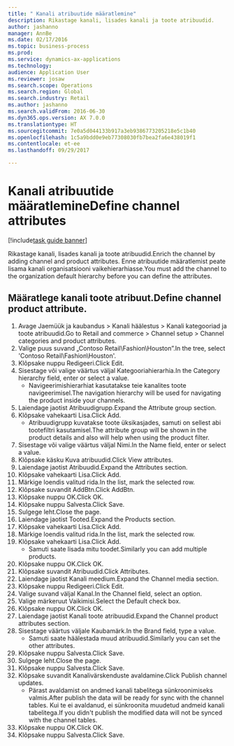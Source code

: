 ```yaml
--- 
title: " Kanali atribuutide määratlemine"
description: Rikastage kanali, lisades kanali ja toote atribuudid.
author: jashanno
manager: AnnBe
ms.date: 02/17/2016
ms.topic: business-process
ms.prod: 
ms.service: dynamics-ax-applications
ms.technology: 
audience: Application User
ms.reviewer: josaw
ms.search.scope: Operations
ms.search.region: Global
ms.search.industry: Retail
ms.author: jashanno
ms.search.validFrom: 2016-06-30
ms.dyn365.ops.version: AX 7.0.0
ms.translationtype: HT
ms.sourcegitcommit: 7e0a5d044133b917a3eb9386773205218e5c1b40
ms.openlocfilehash: 1c5a9bdd0e9eb77308030fb7bea2fa6e438019f1
ms.contentlocale: et-ee
ms.lasthandoff: 09/29/2017

---
```

# <a name="define-channel-attributes"></a><span data-ttu-id="cc355-103"> Kanali atribuutide määratlemine</span><span class="sxs-lookup"><span data-stu-id="cc355-103">Define channel attributes</span></span>

[!include[task guide banner](../includes/task-guide-banner.md)]

<span data-ttu-id="cc355-104">Rikastage kanali, lisades kanali ja toote atribuudid.</span><span class="sxs-lookup"><span data-stu-id="cc355-104">Enrich the channel by adding channel and product attributes.</span></span> <span data-ttu-id="cc355-105">Enne atribuutide määratlemist peate lisama kanali organisatsiooni vaikehierarhiasse.</span><span class="sxs-lookup"><span data-stu-id="cc355-105">You must add the channel to the organization default hierarchy before you can define the attributes.</span></span>


## <a name="define-channel-product-attribute"></a><span data-ttu-id="cc355-106">Määratlege kanali toote atribuut.</span><span class="sxs-lookup"><span data-stu-id="cc355-106">Define channel product attribute.</span></span>
1. <span data-ttu-id="cc355-107">Avage Jaemüük ja kaubandus > Kanali häälestus > Kanali kategooriad ja toote atribuudid.</span><span class="sxs-lookup"><span data-stu-id="cc355-107">Go to Retail and commerce > Channel setup > Channel categories and product attributes.</span></span>
2. <span data-ttu-id="cc355-108">Valige puus suvand „Contoso Retail\Fashion\Houston”.</span><span class="sxs-lookup"><span data-stu-id="cc355-108">In the tree, select 'Contoso Retail\Fashion\Houston'.</span></span>
3. <span data-ttu-id="cc355-109">Klõpsake nuppu Redigeeri.</span><span class="sxs-lookup"><span data-stu-id="cc355-109">Click Edit.</span></span>
4. <span data-ttu-id="cc355-110">Sisestage või valige väärtus väljal Kategooriahierarhia.</span><span class="sxs-lookup"><span data-stu-id="cc355-110">In the Category hierarchy field, enter or select a value.</span></span>
    * <span data-ttu-id="cc355-111">Navigeerimishierarhiat kasutatakse teie kanalites toote navigeerimisel.</span><span class="sxs-lookup"><span data-stu-id="cc355-111">The navigation hierarchy will be used for navigating the product inside your channels.</span></span>  
5. <span data-ttu-id="cc355-112">Laiendage jaotist Atribuudigrupp.</span><span class="sxs-lookup"><span data-stu-id="cc355-112">Expand the Attribute group section.</span></span>
6. <span data-ttu-id="cc355-113">Klõpsake vahekaarti Lisa.</span><span class="sxs-lookup"><span data-stu-id="cc355-113">Click Add.</span></span>
    * <span data-ttu-id="cc355-114">Atribuudigrupp kuvatakse toote üksikasjades, samuti on sellest abi tootefiltri kasutamisel.</span><span class="sxs-lookup"><span data-stu-id="cc355-114">The attribute group will be shown in the product details and also will help when using the product filter.</span></span>  
7. <span data-ttu-id="cc355-115">Sisestage või valige väärtus väljal Nimi.</span><span class="sxs-lookup"><span data-stu-id="cc355-115">In the Name field, enter or select a value.</span></span>
8. <span data-ttu-id="cc355-116">Klõpsake käsku Kuva atribuudid.</span><span class="sxs-lookup"><span data-stu-id="cc355-116">Click View attributes.</span></span>
9. <span data-ttu-id="cc355-117">Laiendage jaotist Atribuudid.</span><span class="sxs-lookup"><span data-stu-id="cc355-117">Expand the Attributes section.</span></span>
10. <span data-ttu-id="cc355-118">Klõpsake vahekaarti Lisa.</span><span class="sxs-lookup"><span data-stu-id="cc355-118">Click Add.</span></span>
11. <span data-ttu-id="cc355-119">Märkige loendis valitud rida.</span><span class="sxs-lookup"><span data-stu-id="cc355-119">In the list, mark the selected row.</span></span>
12. <span data-ttu-id="cc355-120">Klõpsake suvandit AddBtn.</span><span class="sxs-lookup"><span data-stu-id="cc355-120">Click AddBtn.</span></span>
13. <span data-ttu-id="cc355-121">Klõpsake nuppu OK.</span><span class="sxs-lookup"><span data-stu-id="cc355-121">Click OK.</span></span>
14. <span data-ttu-id="cc355-122">Klõpsake nuppu Salvesta.</span><span class="sxs-lookup"><span data-stu-id="cc355-122">Click Save.</span></span>
15. <span data-ttu-id="cc355-123">Sulgege leht.</span><span class="sxs-lookup"><span data-stu-id="cc355-123">Close the page.</span></span>
16. <span data-ttu-id="cc355-124">Laiendage jaotist Tooted.</span><span class="sxs-lookup"><span data-stu-id="cc355-124">Expand the Products section.</span></span>
17. <span data-ttu-id="cc355-125">Klõpsake vahekaarti Lisa.</span><span class="sxs-lookup"><span data-stu-id="cc355-125">Click Add.</span></span>
18. <span data-ttu-id="cc355-126">Märkige loendis valitud rida.</span><span class="sxs-lookup"><span data-stu-id="cc355-126">In the list, mark the selected row.</span></span>
19. <span data-ttu-id="cc355-127">Klõpsake vahekaarti Lisa.</span><span class="sxs-lookup"><span data-stu-id="cc355-127">Click Add.</span></span>
    * <span data-ttu-id="cc355-128">Samuti saate lisada mitu toodet.</span><span class="sxs-lookup"><span data-stu-id="cc355-128">Similarly you can add multiple products.</span></span>  
20. <span data-ttu-id="cc355-129">Klõpsake nuppu OK.</span><span class="sxs-lookup"><span data-stu-id="cc355-129">Click OK.</span></span>
21. <span data-ttu-id="cc355-130">Klõpsake suvandit Atribuudid.</span><span class="sxs-lookup"><span data-stu-id="cc355-130">Click Attributes.</span></span>
22. <span data-ttu-id="cc355-131">Laiendage jaotist Kanali meedium.</span><span class="sxs-lookup"><span data-stu-id="cc355-131">Expand the Channel media section.</span></span>
23. <span data-ttu-id="cc355-132">Klõpsake nuppu Redigeeri.</span><span class="sxs-lookup"><span data-stu-id="cc355-132">Click Edit.</span></span>
24. <span data-ttu-id="cc355-133">Valige suvand väljal Kanal.</span><span class="sxs-lookup"><span data-stu-id="cc355-133">In the Channel field, select an option.</span></span>
25. <span data-ttu-id="cc355-134">Valige märkeruut Vaikimisi.</span><span class="sxs-lookup"><span data-stu-id="cc355-134">Select the Default check box.</span></span>
26. <span data-ttu-id="cc355-135">Klõpsake nuppu OK.</span><span class="sxs-lookup"><span data-stu-id="cc355-135">Click OK.</span></span>
27. <span data-ttu-id="cc355-136">Laiendage jaotist Kanali toote atribuudid.</span><span class="sxs-lookup"><span data-stu-id="cc355-136">Expand the Channel product attributes section.</span></span>
28. <span data-ttu-id="cc355-137">Sisestage väärtus väljale Kaubamärk.</span><span class="sxs-lookup"><span data-stu-id="cc355-137">In the Brand field, type a value.</span></span>
    * <span data-ttu-id="cc355-138">Samuti saate häälestada muud atribuudid.</span><span class="sxs-lookup"><span data-stu-id="cc355-138">Similarly you can set the other attributes.</span></span>  
29. <span data-ttu-id="cc355-139">Klõpsake nuppu Salvesta.</span><span class="sxs-lookup"><span data-stu-id="cc355-139">Click Save.</span></span>
30. <span data-ttu-id="cc355-140">Sulgege leht.</span><span class="sxs-lookup"><span data-stu-id="cc355-140">Close the page.</span></span>
31. <span data-ttu-id="cc355-141">Klõpsake nuppu Salvesta.</span><span class="sxs-lookup"><span data-stu-id="cc355-141">Click Save.</span></span>
32. <span data-ttu-id="cc355-142">Klõpsake suvandit Kanalivärskenduste avaldamine.</span><span class="sxs-lookup"><span data-stu-id="cc355-142">Click Publish channel updates.</span></span>
    * <span data-ttu-id="cc355-143">Pärast avaldamist on andmed kanali tabelitega sünkroonimiseks valmis.</span><span class="sxs-lookup"><span data-stu-id="cc355-143">After publish the data will be ready for sync with the channel tables.</span></span> <span data-ttu-id="cc355-144">Kui te ei avaldanud, ei sünkroonita muudetud andmeid kanali tabelitega.</span><span class="sxs-lookup"><span data-stu-id="cc355-144">If you didn't publish the modified data will not be synced with the channel tables.</span></span>  
33. <span data-ttu-id="cc355-145">Klõpsake nuppu OK.</span><span class="sxs-lookup"><span data-stu-id="cc355-145">Click OK.</span></span>
34. <span data-ttu-id="cc355-146">Klõpsake nuppu Salvesta.</span><span class="sxs-lookup"><span data-stu-id="cc355-146">Click Save.</span></span>


